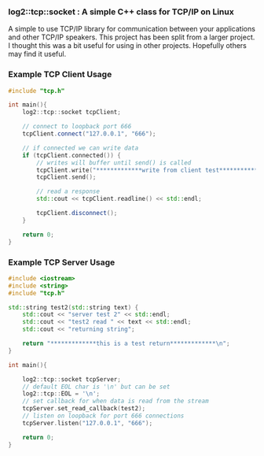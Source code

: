 ### log2::tcp::socket : A simple C++ class for TCP/IP on Linux
A simple to use TCP/IP library for communication between your applications and other TCP/IP speakers.
This project has been split from a larger project. I thought this was a bit useful for using in other projects. Hopefully others may find it useful.

### Example TCP Client Usage

``` cpp
#include "tcp.h"

int main(){
    log2::tcp::socket tcpClient;

    // connect to loopback port 666
    tcpClient.connect("127.0.0.1", "666");

    // if connected we can write data
    if (tcpClient.connected()) {
        // writes will buffer until send() is called
        tcpClient.write("*************write from client test*************\n");
        tcpClient.send();

        // read a response
        std::cout << tcpClient.readline() << std::endl;

        tcpClient.disconnect();
    }

    return 0;
}
```

### Example TCP Server Usage

``` cpp
#include <iostream>
#include <string>
#include "tcp.h"

std::string test2(std::string text) {
    std::cout << "server test 2" << std::endl;
    std::cout << "test2 read " << text << std::endl;
    std::cout << "returning string";

    return "*************this is a test return*************\n";
}

int main(){

    log2::tcp::socket tcpServer;
	// default EOL char is '\n' but can be set
    log2::tcp::EOL = '\n';
    // set callback for when data is read from the stream
    tcpServer.set_read_callback(test2);
    // listen on loopback for port 666 connections
    tcpServer.listen("127.0.0.1", "666");

    return 0;
}
```
